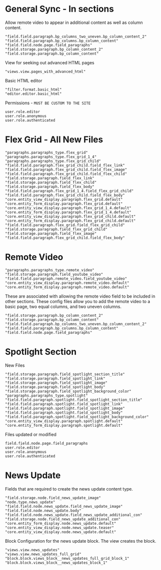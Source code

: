 # General Sync - In sections

Allow remote video to appear in additional content as well as column content.
```                       
"field.field.paragraph.bp_columns_two_uneven.bp_column_content_2"
"field.field.paragraph.bp_columns.bp_column_content"              
"field.field.node.page.field_paragraphs"
"field.storage.paragraph.bp_column_content_2"                     
"field.storage.paragraph.bp_column_content"
```

View for seeking out advanced HTML pages
```
"views.view.pages_with_advanced_html"
```

Basic HTML editor

```
"filter.format.basic_html"
"editor.editor.basic_html"
```

Permissions - `MUST BE CUSTOM TO THE SITE`

```
user.role.editor
user.role.anonymous
user.role.authenticated
```

# Flex Grid - All New Files

```
"paragraphs.paragraphs_type.flex_grid"
"paragraphs.paragraphs_type.flex_grid_1_4"
"paragraphs.paragraphs_type.flex_grid_child"
"field.field.paragraph.flex_grid_child.field_flex_link"
"field.field.paragraph.flex_grid_child.field_flex_image"
"field.field.paragraph.flex_grid_child.field_flex_child"
"field.storage.paragraph.field_flex_link"
"field.storage.paragraph.field_flex_child"
"field.storage.paragraph.field_flex_body"
"field.field.paragraph.flex_grid_1_4.field_flex_grid_child"
"field.field.paragraph.flex_grid_child.field_flex_body"
"core.entity_view_display.paragraph.flex_grid.default"
"core.entity_form_display.paragraph.flex_grid.default"
"core.entity_view_display.paragraph.flex_grid_1_4.default"
"core.entity_form_display.paragraph.flex_grid_1_4.default"
"core.entity_view_display.paragraph.flex_grid_child.default"
"core.entity_form_display.paragraph.flex_grid_child.default"
"field.field.paragraph.flex_grid.field_flex_grid_child"
"field.storage.paragraph.field_flex_grid_child"
"field.storage.paragraph.field_flex_image"
"field.field.paragraph.flex_grid_child.field_flex_body"
```


# Remote Video

```
"paragraphs.paragraphs_type.remote_video"    
"field.storage.paragraph.field_youtube_video"
"field.field.paragraph.remote_video.field_youtube_video"
"core.entity_view_display.paragraph.remote_video.default"         
"core.entity_form_display.paragraph.remote_video.default"
```

These are associated with allowing the remote video field to be included in other sections. These config files allow you to add the remote video to a basic page, two equal columns, and two uneven columns.

```         
"field.storage.paragraph.bp_column_content_2"                     
"field.storage.paragraph.bp_column_content"                       
"field.field.paragraph.bp_columns_two_uneven.bp_column_content_2"
"field.field.paragraph.bp_columns.bp_column_content"              
"field.field.node.page.field_paragraphs"      
```

# Spotlight Section

New Files
```
"field.storage.paragraph.field_spotlight_section_title"            
"field.storage.paragraph.field_spotlight_link"                     
"field.storage.paragraph.field_spotlight_image"                    
"field.storage.paragraph.field_spotlight_body"                     
"field.storage.paragraph.field_spotlight_background_color"         
"paragraphs.paragraphs_type.spotlight"                             
"field.field.paragraph.spotlight.field_spotlight_section_title"    
"field.field.paragraph.spotlight.field_spotlight_link"             
"field.field.paragraph.spotlight.field_spotlight_image"            
"field.field.paragraph.spotlight.field_spotlight_body"             
"field.field.paragraph.spotlight.field_spotlight_background_color"
"core.entity_view_display.paragraph.spotlight.default"             
"core.entity_form_display.paragraph.spotlight.default"             
```

Files updated or modified
```
field.field.node.page.field_paragraphs
user.role.editor
user.role.anonymous
user.role.authenticated
```

# News Update

Fields that are required to create the news update content type.
```
"field.storage.node.field_news_update_image"            
"node.type.news_update"                                 
"field.field.node.news_update.field_news_update_image"  
"field.field.node.news_update.body"
"field.field.node.news_update.field_news_update_additional_con"
"field.storage.node.field_news_update_additional_con"                     
"core.entity_form_display.node.news_update.default"     
"core.entity_view_display.node.news_update.teaser"      
"core.entity_view_display.node.news_update.default"  
```

Block Configuration for the news update block. The view creates the block.

```
"views.view.news_updates"
"views.view.news_updates_full_grid"
"block.block.views_block__news_updates_full_grid_block_1"
"block.block.views_block__news_updates_block_1"
```
